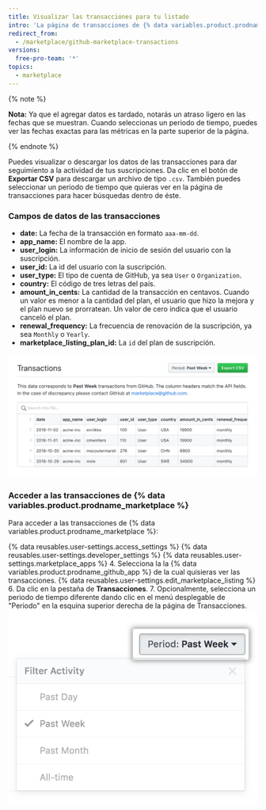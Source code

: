 ```yaml
---
title: Visualizar las transacciones para tu listado
intro: 'La página de transacciones de {% data variables.product.prodname_marketplace %} te permite descargar y visualizar todas las transacciones de tu listado de {% data variables.product.prodname_marketplace %}. Puedes ver las transacciones del día anterior (24 horas), de la semana, el mes, o de la duración total de tiempo que ha estado listada tu {% data variables.product.prodname_github_app %}.'
redirect_from:
  - /marketplace/github-marketplace-transactions
versions:
  free-pro-team: '*'
topics:
  - marketplace
---
```




{% note %}

**Nota:** Ya que el agregar datos es tardado, notarás un atraso ligero en las fechas que se muestran. Cuando seleccionas un periodo de tiempo, puedes ver las fechas exactas para las métricas en la parte superior de la página.

{% endnote %}


Puedes visualizar o descargar los datos de las transacciones para dar seguimiento a la actividad de tus suscripciones. Da clic en el botón de **Exportar CSV** para descargar un archivo de tipo `.csv`. También puedes seleccionar un periodo de tiempo que quieras ver en la página de transacciones para hacer búsquedas dentro de éste.

### Campos de datos de las transacciones

* **date:** La fecha de la transacción en formato `aaa-mm-dd`.
* **app_name:** El nombre de la app.
* **user_login:** La información de inicio de sesión del usuario con la suscripción.
* **user_id:** La id del usuario con la suscripción.
* **user_type:** El tipo de cuenta de GitHub, ya sea `User` o `Organization`.
* **country:** El código de tres letras del país.
* **amount_in_cents:** La cantidad de la transacción en centavos. Cuando un valor es menor a la cantidad del plan, el usuario que hizo la mejora y el plan nuevo se prorratean. Un valor de cero indica que el usuario canceló el plan.
* **renewal_frequency:** La frecuencia de renovación de la suscripción, ya sea `Monthly` o `Yearly`.
* **marketplace_listing_plan_id:** La `id` del plan de suscripción.

![Perspectivas de Marketplace](/assets/images/marketplace/marketplace_transactions.png)

### Acceder a las transacciones de {% data variables.product.prodname_marketplace %}

Para acceder a las transacciones de {% data variables.product.prodname_marketplace %}:

{% data reusables.user-settings.access_settings %}
{% data reusables.user-settings.developer_settings %}
{% data reusables.user-settings.marketplace_apps %}
4. Selecciona la
la {% data variables.product.prodname_github_app %} de la cual quisieras ver las transacciones.
{% data reusables.user-settings.edit_marketplace_listing %}
6. Da clic en la pestaña de **Transacciones**.
7. Opcionalmente, selecciona un periodo de tiempo diferente dando clic en el menú desplegable de "Periodo" en la esquina superior derecha de la página de Transacciones. ![Periodo de tiempo de Marketplace](/assets/images/marketplace/marketplace_insights_time_period.png)
